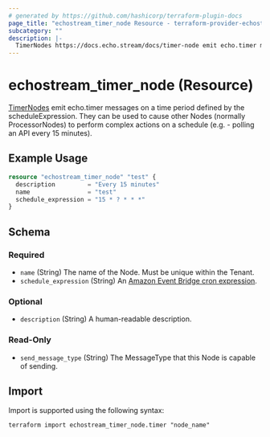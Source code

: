 ```yaml
---
# generated by https://github.com/hashicorp/terraform-plugin-docs
page_title: "echostream_timer_node Resource - terraform-provider-echostream"
subcategory: ""
description: |-
  TimerNodes https://docs.echo.stream/docs/timer-node emit echo.timer messages on a time period defined by the scheduleExpression. They can be used to cause other Nodes (normally ProcessorNodes) to perform complex actions on a schedule (e.g. - polling an API every 15 minutes).
---
```


# echostream_timer_node (Resource)

[TimerNodes](https://docs.echo.stream/docs/timer-node) emit echo.timer messages on a time period defined by the scheduleExpression. They can be used to cause other Nodes (normally ProcessorNodes) to perform complex actions on a schedule (e.g. - polling an API every 15 minutes).

## Example Usage

```terraform
resource "echostream_timer_node" "test" {
  description         = "Every 15 minutes"
  name                = "test"
  schedule_expression = "15 * ? * * *"
}
```

<!-- schema generated by tfplugindocs -->
## Schema

### Required

- `name` (String) The name of the Node. Must be unique within the Tenant.
- `schedule_expression` (String) An [Amazon Event Bridge cron expression](https://docs.aws.amazon.com/eventbridge/latest/userguide/eb-create-rule-schedule.html#eb-cron-expressions).

### Optional

- `description` (String) A human-readable description.

### Read-Only

- `send_message_type` (String) The MessageType that this Node is capable of sending.

## Import

Import is supported using the following syntax:

```shell
terraform import echostream_timer_node.timer "node_name"
```
